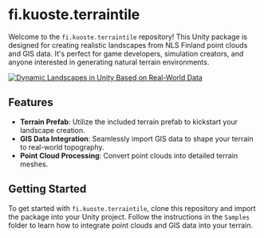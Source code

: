 # fi.kuoste.terraintile

Welcome to the `fi.kuoste.terraintile` repository! This Unity package is designed for creating realistic landscapes from NLS Finland point clouds and GIS data. It's perfect for game developers, simulation creators, and anyone interested in generating natural terrain environments.

[![Dynamic Landscapes in Unity Based on Real-World Data](https://img.youtube.com/vi/BIO6dNtQVlw/0.jpg)](https://www.youtube.com/watch?v=BIO6dNtQVlw)

## Features

- **Terrain Prefab**: Utilize the included terrain prefab to kickstart your landscape creation.
- **GIS Data Integration**: Seamlessly import GIS data to shape your terrain to real-world topography.
- **Point Cloud Processing**: Convert point clouds into detailed terrain meshes.

## Getting Started

To get started with `fi.kuoste.terraintile`, clone this repository and import the package into your Unity project. Follow the instructions in the `Samples` folder to learn how to integrate point clouds and GIS data into your terrain.

